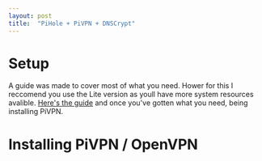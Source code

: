 ```yaml
---
layout: post
title:  "PiHole + PiVPN + DNSCrypt"
---
```


# Setup

A guide was made to cover most of what you need. Hower for this I reccomend you use the Lite version as youll have more system resources avalible. [Here's the guide](https://jordanb84.github.io/Raspberry-Pi-Guides/2019/06/22/installingsettingup.html) and once you've gotten what you need, being installing PiVPN.


# Installing PiVPN / OpenVPN



